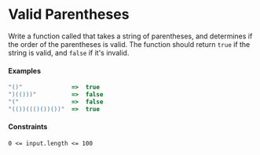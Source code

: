 # Valid Parentheses

Write a function called that takes a string of parentheses, and determines if the order of the parentheses is valid. The function should return `true` if the string is valid, and `false` if it's invalid.

#### Examples
```js
"()"              =>  true
")(()))"          =>  false
"("               =>  false
"(())((()())())"  =>  true
```

#### Constraints
`0 <= input.length <= 100`